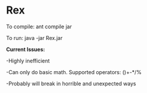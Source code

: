 # Rex

To compile: ant compile jar

To run: java -jar Rex.jar

<b>Current Issues:</b>

-Highly inefficient

-Can only do basic math. Supported operators: ()+-*/%

-Probably will break in horrible and unexpected ways 
